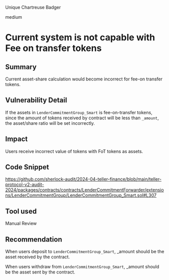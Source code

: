 Unique Chartreuse Badger

medium

# Current system is not capable with Fee on transfer tokens

## Summary

Current asset-share calculation would become incorrect for fee-on transfer tokens.

## Vulnerability Detail

If the assets in `LenderCommitmentGroup_Smart` is fee-on-transfer tokens, since the amount of tokens received by contract will be less than `_amount`, the asset/share ratio will be set incorrectly.

## Impact

Users receive incorrect value of tokens with FoT tokens as assets.

## Code Snippet

https://github.com/sherlock-audit/2024-04-teller-finance/blob/main/teller-protocol-v2-audit-2024/packages/contracts/contracts/LenderCommitmentForwarder/extensions/LenderCommitmentGroup/LenderCommitmentGroup_Smart.sol#L307

## Tool used

Manual Review

## Recommendation

When users deposit to `LenderCommitmentGroup_Smart`, _amount should be the asset received by the contract.

When users withdraw from `LenderCommitmentGroup_Smart`, _amount should be the asset sent by the contract.
